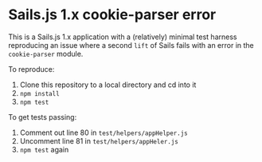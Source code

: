 # Sails.js 1.x cookie-parser error

This is a Sails.js 1.x application with a (relatively) minimal test harness reproducing an issue where a second `lift` of Sails fails with an error in the `cookie-parser` module.

To reproduce:

1. Clone this repository to a local directory and cd into it
2. `npm install`
3. `npm test`

To get tests passing:

1. Comment out line 80 in `test/helpers/appHelper.js`
2. Uncomment line 81 in `test/helpers/appHeler.js`
3. `npm test` again